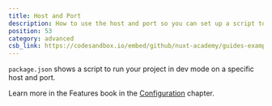 ```yaml
---
title: Host and Port
description: How to use the host and port so you can set up a script to run the dev mode on a specific host and port to see your dev changes on your mobile
position: 53
category: advanced
csb_link: https://codesandbox.io/embed/github/nuxt-academy/guides-examples/tree/master/03_features/07_configuration_host_port
---
```


<example-intro></example-intro>

`package.json` shows a script to run your project in dev mode on a specific host and port.

<base-alert type="next">

Learn more in the Features book in the [Configuration](/guides/features/configuration#edit-host-and-port) chapter.

</base-alert>

<code-sandbox :src="csb_link"></code-sandbox>
